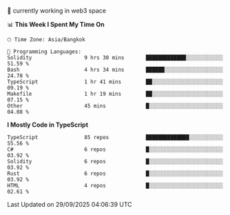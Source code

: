 🔭 currently working in web3 space

<!--START_SECTION:waka-->
📊 **This Week I Spent My Time On** 

```text
🕑︎ Time Zone: Asia/Bangkok

💬 Programming Languages: 
Solidity                 9 hrs 30 mins       █████████████░░░░░░░░░░░░   51.59 % 
Bash                     4 hrs 34 mins       ██████░░░░░░░░░░░░░░░░░░░   24.78 % 
TypeScript               1 hr 41 mins        ██░░░░░░░░░░░░░░░░░░░░░░░   09.19 % 
Makefile                 1 hr 19 mins        ██░░░░░░░░░░░░░░░░░░░░░░░   07.15 % 
Other                    45 mins             █░░░░░░░░░░░░░░░░░░░░░░░░   04.08 % 
```

**I Mostly Code in TypeScript** 

```text
TypeScript               85 repos            ██████████████░░░░░░░░░░░   55.56 % 
C#                       6 repos             █░░░░░░░░░░░░░░░░░░░░░░░░   03.92 % 
Solidity                 6 repos             █░░░░░░░░░░░░░░░░░░░░░░░░   03.92 % 
Rust                     6 repos             █░░░░░░░░░░░░░░░░░░░░░░░░   03.92 % 
HTML                     4 repos             █░░░░░░░░░░░░░░░░░░░░░░░░   02.61 % 
```




 Last Updated on 29/09/2025 04:06:39 UTC
<!--END_SECTION:waka-->
